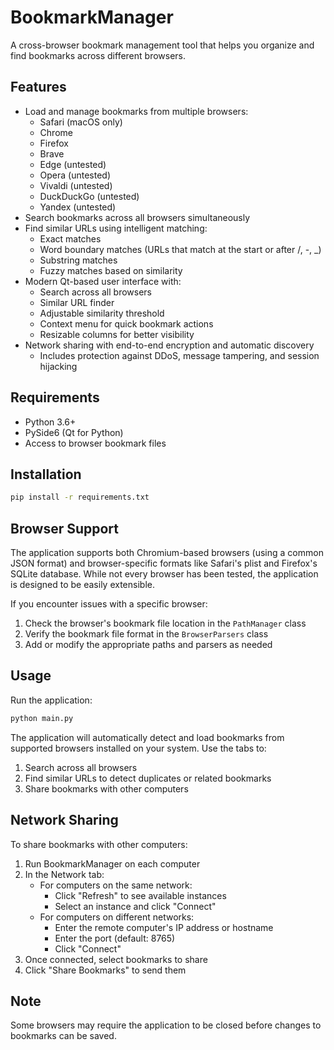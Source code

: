 # BookmarkManager

A cross-browser bookmark management tool that helps you organize and find bookmarks across different browsers.

## Features
- Load and manage bookmarks from multiple browsers:
  - Safari (macOS only)
  - Chrome
  - Firefox
  - Brave
  - Edge (untested)
  - Opera (untested)
  - Vivaldi (untested)
  - DuckDuckGo (untested)
  - Yandex (untested)
- Search bookmarks across all browsers simultaneously
- Find similar URLs using intelligent matching:
  - Exact matches
  - Word boundary matches (URLs that match at the start or after /, -, _)
  - Substring matches
  - Fuzzy matches based on similarity
- Modern Qt-based user interface with:
  - Search across all browsers
  - Similar URL finder
  - Adjustable similarity threshold
  - Context menu for quick bookmark actions
  - Resizable columns for better visibility
- Network sharing with end-to-end encryption and automatic discovery
  - Includes protection against DDoS, message tampering, and session hijacking

## Requirements
- Python 3.6+
- PySide6 (Qt for Python)
- Access to browser bookmark files

## Installation
```bash
pip install -r requirements.txt
```

## Browser Support
The application supports both Chromium-based browsers (using a common JSON format) and browser-specific formats like Safari's plist and Firefox's SQLite database. While not every browser has been tested, the application is designed to be easily extensible.

If you encounter issues with a specific browser:
1. Check the browser's bookmark file location in the `PathManager` class
2. Verify the bookmark file format in the `BrowserParsers` class
3. Add or modify the appropriate paths and parsers as needed

## Usage
Run the application:
```bash
python main.py
```

The application will automatically detect and load bookmarks from supported browsers installed on your system. Use the tabs to:
1. Search across all browsers
2. Find similar URLs to detect duplicates or related bookmarks
3. Share bookmarks with other computers

## Network Sharing
To share bookmarks with other computers:
1. Run BookmarkManager on each computer
2. In the Network tab:
   - For computers on the same network:
     - Click "Refresh" to see available instances
     - Select an instance and click "Connect"
   - For computers on different networks:
     - Enter the remote computer's IP address or hostname
     - Enter the port (default: 8765)
     - Click "Connect"
3. Once connected, select bookmarks to share
4. Click "Share Bookmarks" to send them

## Note
Some browsers may require the application to be closed before changes to bookmarks can be saved.

